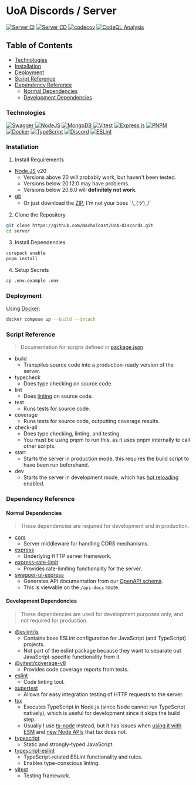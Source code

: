 # UoA Discords / Server <!-- omit in toc -->

[![Server CI](https://github.com/NachoToast/UoA-Discords/actions/workflows/ci.server.yml/badge.svg)](https://github.com/NachoToast/UoA-Discords/actions/workflows/ci.server.yml)
[![Server CD](https://github.com/NachoToast/UoA-Discords/actions/workflows/cd.server.yml/badge.svg)](https://github.com/NachoToast/UoA-Discords/actions/workflows/cd.server.yml)
[![codecov](https://codecov.io/gh/NachoToast/UoA-Discords/graph/badge.svg?token=KYZSLQOA1R)](https://codecov.io/gh/NachoToast/UoA-Discords)
[![CodeQL Analysis](https://github.com/NachoToast/UoA-Discords/actions/workflows/codeql.yml/badge.svg)](https://github.com/NachoToast/UoA-Discords/actions/workflows/codeql.yml)

## Table of Contents <!-- omit in toc -->

- [Technologies](#technologies)
- [Installation](#installation)
- [Deployment](#deployment)
- [Script Reference](#script-reference)
- [Dependency Reference](#dependency-reference)
  - [Normal Dependencies](#normal-dependencies)
  - [Development Dependencies](#development-dependencies)


### Technologies

[![Swagger](https://img.shields.io/badge/-Swagger-%23Clojure?style=for-the-badge&logo=swagger&logoColor=white)](https://swagger.io/ "Swagger logo")
[![NodeJS](https://img.shields.io/badge/node.js-6DA55F?style=for-the-badge&logo=node.js&logoColor=white)](https://nodejs.org "Node.js logo")
[![MongoDB](https://img.shields.io/badge/MongoDB-%234ea94b.svg?style=for-the-badge&logo=mongodb&logoColor=white)](https://www.mongodb.com "MongoDB logo")
[![Vitest](https://img.shields.io/static/v1?style=for-the-badge&message=Vitest&color=6E9F18&logo=Vitest&logoColor=FFFFFF&label=)](https://vitest.dev/ "Vitest logo")
[![Express.js](https://img.shields.io/badge/express.js-%23404d59.svg?style=for-the-badge&logo=express&logoColor=%2361DAFB)](https://expressjs.com/ "Express.js logo")
[![PNPM](https://img.shields.io/badge/pnpm-%234a4a4a.svg?style=for-the-badge&logo=pnpm&logoColor=f69220)](https://pnpm.io/ "pnpm logo")
[![Docker](https://img.shields.io/badge/docker-%230db7ed.svg?style=for-the-badge&logo=docker&logoColor=white)](https://www.docker.com/ "Docker logo")
[![TypeScript](https://img.shields.io/badge/typescript-%23007ACC.svg?style=for-the-badge&logo=typescript&logoColor=white)](https://www.typescriptlang.org/ "TypeScript logo")
[![Discord](https://img.shields.io/badge/Discord-%235865F2.svg?style=for-the-badge&logo=discord&logoColor=white)](https://discord.com/ "Discord logo")
[![ESLint](https://img.shields.io/badge/ESLint-4B3263?style=for-the-badge&logo=eslint&logoColor=white)](https://eslint.org/ "ESLint logo")


### Installation

1. Install Requirements

 - [Node.JS](https://nodejs.org/en) v20
   - Versions above 20 will probably work, but haven't been tested.
   - Versions below 20.12.0 may have problems.
   - Versions below 20.6.0 will **definitely not work**.
 - [git](https://git-scm.com/)
   - Or just download the [ZIP](https://github.com/NachoToast/UoA-Discords/archive/refs/heads/main.zip), I'm not your boss ¯\\\_(ツ)_/¯

2. Clone the Repository

```sh
git clone https://github.com/NachoToast/UoA-Discords.git
cd server
```

3. Install Dependencies

```sh
corepack enable
pnpm install
```

4. Setup Secrets

```sh
cp .env.example .env
```

### Deployment

Using [Docker](https://www.docker.com/):

```sh
docker compose up --build --detach
```

### Script Reference

> Documentation for scripts defined in [package.json](package.json).

- build
  - Transpiles source code into a production-ready version of the server.
- typecheck
  - Does type checking on source code.
- lint
  - Does [linting](https://en.wikipedia.org/wiki/Lint_(software)) on source code.
- test
  - Runs tests for source code.
- coverage
  - Runs tests for source code, outputting coverage results.
- check-all
  - Does type checking, linting, and testing.
  - You must be using pnpm to run this, as it uses pnpm internally to call other scripts.
- start
  - Starts the server in production mode, this requires the build script to have been run beforehand.
- dev
  - Starts the server in development mode, which has [hot reloading](https://en.wikipedia.org/wiki/Hot_swapping#Software) enabled.

### Dependency Reference

#### Normal Dependencies

> These dependencies are required for development and in production.

- [cors](https://www.npmjs.com/package/cors)
  - Server middleware for handling CORS mechanisms.
- [express](https://www.npmjs.com/package/express)
  - Underlying HTTP server framework.
- [express-rate-limit](https://www.npmjs.com/package/express-rate-limit)
  - Provides rate-limiting functionality for the server.
- [swagger-ui-express](https://www.npmjs.com/package/swagger-ui-express)
  - Generates API documentation from our [OpenAPI schema](src/openapi.json).
  - This is viewable on the `/api-docs` route.

#### Development Dependencies

> These dependencies are used for development purposes only, and not required for production.

- [@eslint/js](https://www.npmjs.com/package/@eslint/js)
  - Contains base ESLint configuration for JavaScript (and TypeScript) projects.
  - Not part of the eslint package because they want to separate out JavaScript-specific functionality from it.
- [@vitest/coverage-v8](https://www.npmjs.com/package/@vitest/coverage-v8)
  - Provides code coverage reports from tests.
- [eslint](https://www.npmjs.com/package/eslint)
  - Code linting tool.
- [supertest](https://www.npmjs.com/package/supertest)
  - Allows for easy integration testing of HTTP requests to the server.
- [tsx](https://www.npmjs.com/package/tsx)
  - Executes TypeScript in Node.js (since Node cannot run TypeScript natively), which is useful for development since it skips the build step.
  - Usually I use [ts-node](https://www.npmjs.com/package/ts-node) instead, but it has issues when [using it with ESM](https://www.npmjs.com/package/ts-node#err_unknown_file_extension) and [new Node APIs](https://nodejs.org/docs/v20.12.1/api/cli.html#--env-fileconfig) that tsx does not.
- [typescript](https://www.npmjs.com/package/typescript) 
  - Static and strongly-typed JavaScript.
- [typescript-eslint](https://www.npmjs.com/package/typescript-eslint)
  - TypeScript-related ESLint functionality and rules.
  - Enables type-conscious linting.
- [vitest](https://www.npmjs.com/package/vitest)
  - Testing framework.
